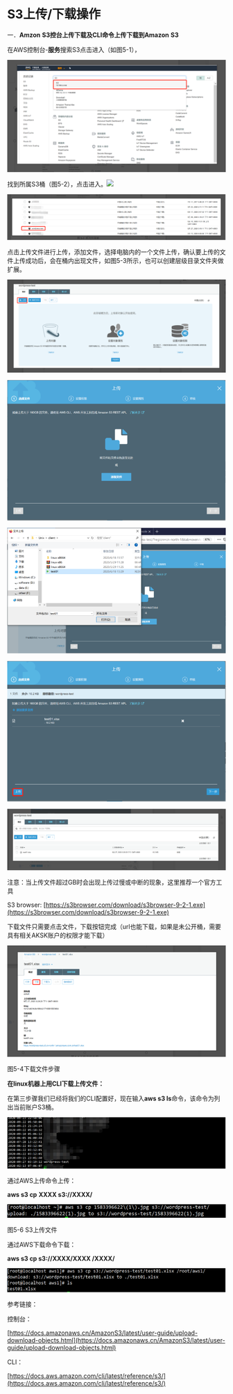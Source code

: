 # S3上传/下载操作

一．**Amzon** **S3控台上传下载及CLI命令上传下载到Amazon** **S3**

  在AWS控制台-**服务**搜索S3点击进入（如图5-1），

![&#x56FE;5-1 &#x63A7;&#x5236;&#x53F0;&#x641C;&#x7D22;S3](../.gitbook/assets/image%20%2847%29.png)

找到所属S3桶（图5-2），点击进入。![](file:///C:\Users\astra\AppData\Local\Temp\ksohtml2444\wps21.jpg)

![&#x56FE;5-2 &#x627E;&#x5230;&#x6240;&#x5C5E;&#x6876;](../.gitbook/assets/image%20%2846%29.png)

点击上传文件进行上传，添加文件，选择电脑内的一个文件上传，确认要上传的文件上传成功后，会在桶内出现文件，如图5-3所示，也可以创建层级目录文件夹做扩展。

![](../.gitbook/assets/image%20%2837%29.png)

![](../.gitbook/assets/image%20%2840%29.png)

![](../.gitbook/assets/image%20%2838%29.png)

![](../.gitbook/assets/image%20%2843%29.png)

![&#x56FE;5-3&#x4E0A;&#x4F20;&#x6587;&#x4EF6;&#x6B65;&#x9AA4;](../.gitbook/assets/image%20%2839%29.png)



注意：当上传文件超过GB时会出现上传过慢或中断的现象，这里推荐一个官方工具

S3 browser: [https://s3browser.com/download/s3browser-9-2-1.exe](https://s3browser.com/download/s3browser-9-2-1.exe) 

  下载文件只需要点击文件，下载按钮完成（url也能下载，如果是未公开桶，需要具有相关AKSK账户的权限才能下载）

![&#x56FE;5-4&#x4E0B;&#x8F7D;&#x6587;&#x4EF6;&#x6B65;&#x9AA4;](../.gitbook/assets/image%20%2844%29.png)

图5-4下载文件步骤

**在linux机器上用CLI下载上传文件：**

在第三步骤我们已经将我们的CLI配置好，现在输入**aws s3 ls**命令，该命令为列出当前账户S3桶。

![&#x56FE;5-5 cli&#x67E5;&#x770B;S3&#x6876;](../.gitbook/assets/image%20%2850%29.png)

 

通过AWS上传命令上传：

**aws s3 cp** **XXXX s3://XXXX/**

![&#x56FE;5-6 S3&#x4E0A;&#x4F20;&#x6587;&#x4EF6;](../.gitbook/assets/image%20%2841%29.png)

图5-6 S3上传文件

通过AWS下载命令下载：

**aws s3 cp s3://XXXX/XXXX /XXXX/**

![ ](../.gitbook/assets/image%20%2849%29.png)

参考链接：

控制台：

[https://docs.amazonaws.cn/AmazonS3/latest/user-guide/upload-download-objects.html](https://docs.amazonaws.cn/AmazonS3/latest/user-guide/upload-download-objects.html)

CLI：

[https://docs.aws.amazon.com/cli/latest/reference/s3/](https://docs.aws.amazon.com/cli/latest/reference/s3/)

